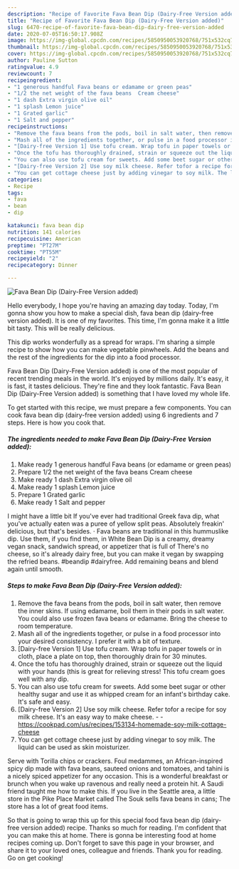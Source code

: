 ```yaml
---
description: "Recipe of Favorite Fava Bean Dip (Dairy-Free Version added)"
title: "Recipe of Favorite Fava Bean Dip (Dairy-Free Version added)"
slug: 6470-recipe-of-favorite-fava-bean-dip-dairy-free-version-added
date: 2020-07-05T16:50:17.908Z
image: https://img-global.cpcdn.com/recipes/5850950053920768/751x532cq70/fava-bean-dip-dairy-free-version-added-recipe-main-photo.jpg
thumbnail: https://img-global.cpcdn.com/recipes/5850950053920768/751x532cq70/fava-bean-dip-dairy-free-version-added-recipe-main-photo.jpg
cover: https://img-global.cpcdn.com/recipes/5850950053920768/751x532cq70/fava-bean-dip-dairy-free-version-added-recipe-main-photo.jpg
author: Pauline Sutton
ratingvalue: 4.9
reviewcount: 7
recipeingredient:
- "1 generous handful Fava beans or edamame or green peas"
- "1/2 the net weight of the fava beans  Cream cheese"
- "1 dash Extra virgin olive oil"
- "1 splash Lemon juice"
- "1 Grated garlic"
- "1 Salt and pepper"
recipeinstructions:
- "Remove the fava beans from the pods, boil in salt water, then remove the inner skins. If using edamame, boil them in their pods in salt water. You could also use frozen fava beans or edamame. Bring the cheese to room temperature."
- "Mash all of the ingredients together, or pulse in a food processor into your desired consistency. I prefer it with a bit of texture."
- "[Dairy-free Version 1] Use tofu cream. Wrap tofu in paper towels or in cloth, place a plate on top, then thoroughly drain for 30 minutes."
- "Once the tofu has thoroughly drained, strain or squeeze out the liquid with your hands (this is great for relieving stress! This tofu cream goes well with any dip."
- "You can also use tofu cream for sweets. Add some beet sugar or other healthy sugar and use it as whipped cream for an infant&#39;s birthday cake. It&#39;s safe and easy."
- "[Dairy-free Version 2] Use soy milk cheese. Refer tofor a recipe for soy milk cheese. It&#39;s an easy way to make cheese.  https://cookpad.com/us/recipes/153134-homemade-soy-milk-cottage-cheese"
- "You can get cottage cheese just by adding vinegar to soy milk. The liquid can be used as skin moisturizer."
categories:
- Recipe
tags:
- fava
- bean
- dip

katakunci: fava bean dip 
nutrition: 141 calories
recipecuisine: American
preptime: "PT27M"
cooktime: "PT55M"
recipeyield: "2"
recipecategory: Dinner

---
```



![Fava Bean Dip (Dairy-Free Version added)](https://img-global.cpcdn.com/recipes/5850950053920768/751x532cq70/fava-bean-dip-dairy-free-version-added-recipe-main-photo.jpg)

Hello everybody, I hope you're having an amazing day today. Today, I'm gonna show you how to make a special dish, fava bean dip (dairy-free version added). It is one of my favorites. This time, I'm gonna make it a little bit tasty. This will be really delicious.

This dip works wonderfully as a spread for wraps. I&#39;m sharing a simple recipe to show how you can make vegetable pinwheels. Add the beans and the rest of the ingredients for the dip into a food processor.

Fava Bean Dip (Dairy-Free Version added) is one of the most popular of recent trending meals in the world. It's enjoyed by millions daily. It's easy, it is fast, it tastes delicious. They're fine and they look fantastic. Fava Bean Dip (Dairy-Free Version added) is something that I have loved my whole life.


To get started with this recipe, we must prepare a few components. You can cook fava bean dip (dairy-free version added) using 6 ingredients and 7 steps. Here is how you cook that.

<!--inarticleads1-->

##### The ingredients needed to make Fava Bean Dip (Dairy-Free Version added):

1. Make ready 1 generous handful Fava beans (or edamame or green peas)
1. Prepare 1/2 the net weight of the fava beans  Cream cheese
1. Make ready 1 dash Extra virgin olive oil
1. Make ready 1 splash Lemon juice
1. Prepare 1 Grated garlic
1. Make ready 1 Salt and pepper


I might have a little bit If you&#39;ve ever had traditional Greek fava dip, what you&#39;ve actually eaten was a puree of yellow split peas. Absolutely freakin&#39; delicious, but that&#39;s besides. · Fava beans are traditional in this hummuslike dip. Use them, if you find them, in White Bean Dip is a creamy, dreamy vegan snack, sandwich spread, or appetizer that is full of There&#39;s no cheese, so it&#39;s already dairy free, but you can make it vegan by swapping the refried beans. #beandip #dairyfree. Add remaining beans and blend again until smooth. 

<!--inarticleads2-->

##### Steps to make Fava Bean Dip (Dairy-Free Version added):

1. Remove the fava beans from the pods, boil in salt water, then remove the inner skins. If using edamame, boil them in their pods in salt water. You could also use frozen fava beans or edamame. Bring the cheese to room temperature.
1. Mash all of the ingredients together, or pulse in a food processor into your desired consistency. I prefer it with a bit of texture.
1. [Dairy-free Version 1] Use tofu cream. Wrap tofu in paper towels or in cloth, place a plate on top, then thoroughly drain for 30 minutes.
1. Once the tofu has thoroughly drained, strain or squeeze out the liquid with your hands (this is great for relieving stress! This tofu cream goes well with any dip.
1. You can also use tofu cream for sweets. Add some beet sugar or other healthy sugar and use it as whipped cream for an infant&#39;s birthday cake. It&#39;s safe and easy.
1. [Dairy-free Version 2] Use soy milk cheese. Refer tofor a recipe for soy milk cheese. It&#39;s an easy way to make cheese. -  - https://cookpad.com/us/recipes/153134-homemade-soy-milk-cottage-cheese
1. You can get cottage cheese just by adding vinegar to soy milk. The liquid can be used as skin moisturizer.


Serve with Torilla chips or crackers. Foul medammes, an African-inspired spicy dip made with fava beans, sauteed onions and tomatoes, and tahini is a nicely spiced appetizer for any occasion. This is a wonderful breakfast or brunch when you wake up ravenous and really need a protein hit. A Saudi friend taught me how to make this. If you live in the Seattle area, a little store in the Pike Place Market called The Souk sells fava beans in cans; The store has a lot of great food items. 

So that is going to wrap this up for this special food fava bean dip (dairy-free version added) recipe. Thanks so much for reading. I'm confident that you can make this at home. There is gonna be interesting food at home recipes coming up. Don't forget to save this page in your browser, and share it to your loved ones, colleague and friends. Thank you for reading. Go on get cooking!
